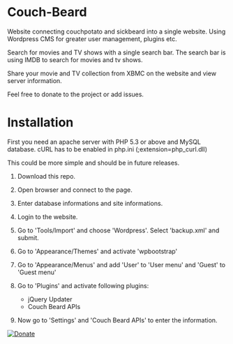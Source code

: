 Couch-Beard
===========

Website connecting couchpotato and sickbeard into a single website. Using Wordpress CMS for greater user management, plugins etc.

Search for movies and TV shows with a single search bar. The search bar is using IMDB to search for movies and tv shows. 

Share your movie and TV collection from XBMC on the website and view server information.


Feel free to donate to the project or add issues.


Installation
===========
First you need an apache server with PHP 5.3 or above and MySQL database. cURL has to be enabled in php.ini (;extension=php_curl.dll)

This could be more simple and should be in future releases.

1. Download this repo.

2. Open browser and connect to the page.

3. Enter database informations and site informations.

4. Login to the website.

5. Go to 'Tools/Import' and choose 'Wordpress'. Select 'backup.xml' and submit.

6. Go to 'Appearance/Themes' and activate 'wpbootstrap'

7. Go to 'Appearance/Menus' and add 'User' to 'User menu' and 'Guest' to 'Guest menu'

8. Go to 'Plugins' and activate following plugins:
    - jQuery Updater
    - Couch Beard APIs    
9. Now go to 'Settings' and 'Couch Beard APIs' to enter the information.


[![Donate](https://www.paypalobjects.com/en_US/i/btn/btn_donate_LG.gif)](https://www.paypal.com/dk/cgi-bin/webscr?cmd=_flow&SESSION=D1UVPvXkDBbeUoW-pOIiviXJAFT2PmPIe7CjjuYi_MYkRgvAid0ZjL32lrG&dispatch=5885d80a13c0db1f8e263663d3faee8d14f86393d55a810282b64afed84968ec)

